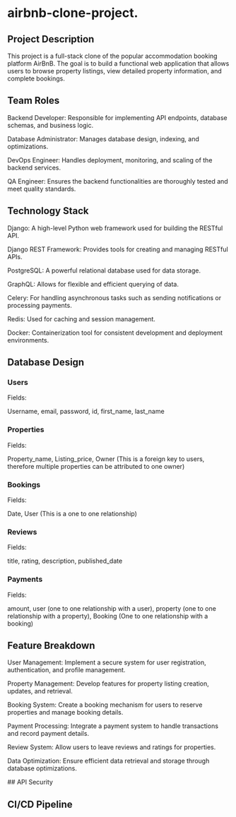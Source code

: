 # airbnb-clone-project.

## Project Description

This project is a full-stack clone of the popular accommodation booking platform AirBnB. The goal is to build a functional web application that allows users to browse property listings, view detailed property information, and complete bookings.


## Team Roles
<p>Backend Developer: Responsible for implementing API endpoints, database schemas, and business logic.</p>
<p>Database Administrator: Manages database design, indexing, and optimizations.</p>
<p>DevOps Engineer: Handles deployment, monitoring, and scaling of the backend services.</p>
<p>QA Engineer: Ensures the backend functionalities are thoroughly tested and meet quality standards.</p>

## Technology Stack
<p>Django: A high-level Python web framework used for building the RESTful API.</p>
<p>Django REST Framework: Provides tools for creating and managing RESTful APIs.</p>
<p>PostgreSQL: A powerful relational database used for data storage.</p>
<p>GraphQL: Allows for flexible and efficient querying of data.</p>
<p>Celery: For handling asynchronous tasks such as sending notifications or processing payments.</p>
<p>Redis: Used for caching and session management.</p>
<p>Docker: Containerization tool for consistent development and deployment environments.</p>

## Database Design
<h3>Users</h3>
<p>Fields:</p> <p>Username, email, password, id, first_name, last_name</p>
<h3>Properties</h3>
<p>Fields:</p> <p>Property_name, Listing_price, Owner (This is a foreign key to users, therefore multiple properties can be attributed to one owner)</p>
<h3>Bookings </h3>
<p>Fields:</p> <p>Date, User (This is a one to one relationship)</p>
<h3>Reviews</h3>
<p>Fields:</p> <p>title, rating, description, published_date</p>
<h3>Payments</h3>
<p>Fields:</p> <p>amount, user (one to one relationship with a user), property (one to one relationship with a property), Booking (One to one relationship with a booking)</p>

## Feature Breakdown
<p>User Management: Implement a secure system for user registration, authentication, and profile management.</p>
<p>Property Management: Develop features for property listing creation, updates, and retrieval.</p>
<p>Booking System: Create a booking mechanism for users to reserve properties and manage booking details.</p>
<p>Payment Processing: Integrate a payment system to handle transactions and record payment details.</p>
<p>Review System: Allow users to leave reviews and ratings for properties.</p>
<p>Data Optimization: Ensure efficient data retrieval and storage through database optimizations.</p>
## API Security

## CI/CD Pipeline

